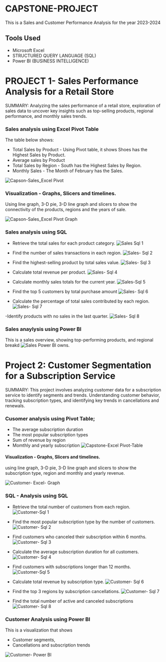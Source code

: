 # CAPSTONE-PROJECT
This is a Sales and Customer Performance Analysis for the year 2023-2024

## Tools Used
- Microsoft Excel
- STRUCTURED QUERY LANGUAGE (SQL)
- Power BI (BUSINESS INTELLIGENCE)

# PROJECT 1- Sales Performance Analysis for a Retail Store
SUMMARY: Analyzing the sales performance of a retail store, exploration of sales data to uncover key insights such as top-selling products, regional 
performance, and monthly sales trends.

### Sales analysis using Excel Pivot Table
The table below shows:
- Total Sales by Product - Using Pivot table, it shows Shoes has the Highest Sales by Product.
- Average sales by Product
- Total Sales by Region - South has the Highest Sales by Region.
- Monthly Sales - The Month of February has the Sales.

![Capson-Sales_Excel Pivot](https://github.com/user-attachments/assets/eacb559a-3df0-4dfc-af6b-d0ce2823f451)

### Visualization - Graphs, Slicers and timelines.
  Using line graph, 3-D pie, 3-D line graph and slicers to show the connectivity of the products, regions and the years of sale.

![Capson-Sales_Excel Pivot Graph](https://github.com/user-attachments/assets/f9a030fa-d6a6-48f2-a2bd-78a74288d3ad)

### Sales analysis using SQL
- Retrieve the total sales for each product category.
![Sales Sql 1](https://github.com/user-attachments/assets/3fe3ffc4-d18c-4e7e-a65d-ef5fcd41ae7d)

- Find the number of sales transactions in each region.
 ![Sales- Sql 2](https://github.com/user-attachments/assets/9db225e5-40e8-4a0f-b404-6324a794e544)

- Find the highest-selling product by total sales value.
![Sales- Sql 3](https://github.com/user-attachments/assets/6599f4af-6bd0-4c4a-b030-9a6566662b15)


- Calculate total revenue per product.
![Sales- Sql 4](https://github.com/user-attachments/assets/fc771810-5159-416d-a7bb-a2f80f3347a4)

 
- Calculate monthly sales totals for the current year.
![Sales-Sql 5](https://github.com/user-attachments/assets/4392ae7b-7f97-4603-9670-268b5f0da858)


- Find the top 5 customers by total purchase amount
![Sales- Sql 6](https://github.com/user-attachments/assets/9cb717ae-f3c6-4af0-a909-38c73d77cd14)


- Calculate the percentage of total sales contributed by each region.
![Sales- Sql 7](https://github.com/user-attachments/assets/5928f9a5-cfed-4b9f-a792-03d0f00eb0d7)


-Identify products with no sales in the last quarter.
![Sales- Sql 8](https://github.com/user-attachments/assets/6d0c8d14-1f4d-404f-8418-ebbea20c3335)


### Sales anaylysis using Power BI
This is a sales overview, showing top-performing products, and 
regional breakd
![Sales Power BI](https://github.com/user-attachments/assets/9d35c98b-b0b9-4a5f-a73a-4ffbe40da190)
owns. 




# Project 2: Customer Segmentation for a Subscription Service
  SUMMARY: This project involves analyzing customer data for a subscription service to identify 
segments and trends. Understanding customer behavior, tracking subscription types, 
and identifying key trends in cancellations and renewals. 

### Cusomer analysis using Pivot Table;
- The average subscription duration
- The most popular subscription types
- Sum of revenue by region
- Momthly and yearly subscription
  ![Capstone-Excel Pivot-Table](https://github.com/user-attachments/assets/2532c62f-b584-448f-94e5-33ff5f4fcb73)


#### Visualization - Graphs, Slicers and timelines.
using line graph, 3-D pie, 3-D line graph and slicers to show the subscription type, region and monthly and yearly revenue.

![Customer- Excel- Graph](https://github.com/user-attachments/assets/23b9f667-94cb-4d70-9dbe-d7d962976f95)


### SQL - Analysis using SQL
- Retrieve the total number of customers from each region.
![Customer-Sql 1](https://github.com/user-attachments/assets/c177eb74-85fb-44d7-b62f-d4bd793ecd8f)
  
- Find the most popular subscription type by the number of customers.
![Customer- Sql 2](https://github.com/user-attachments/assets/d12f0f66-50ff-4487-8bcd-750bff74c92c)

- Find customers who canceled their subscription within 6 months.
![Customer- Sql 3](https://github.com/user-attachments/assets/73609a51-0212-4223-94ca-601d9ca46c34)
  
-  Calculate the average subscription duration for all customers.
![Customer- Sql 4](https://github.com/user-attachments/assets/1fbf9666-2590-44a2-b59c-266918a6b6ac)

- Find customers with subscriptions longer than 12 months.
![Customer-Sql 5](https://github.com/user-attachments/assets/8b32edad-4c73-4c48-93c0-ee1f38f1f87a)

- Calculate total revenue by subscription type.
![Customer- Sql 6](https://github.com/user-attachments/assets/f4f82608-f3f1-47a4-99b4-481a5adeb1f0)
  
- Find the top 3 regions by subscription cancellations.
![Customer- Sql 7](https://github.com/user-attachments/assets/7cb9d6f3-11db-47d6-b3bf-838829694a69)

- Find the total number of active and canceled subscriptions
![Customer- Sql 8](https://github.com/user-attachments/assets/a40f8941-f119-4683-bf00-62602e82e42e)


### Customer Analysis using Power BI
This is a visualization that shows 
- Customer segments, 
- Cancellations and subscription trends

![Customer-  Power BI](https://github.com/user-attachments/assets/c2034671-e627-4d38-8407-84460140b25b)
